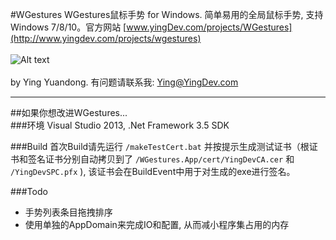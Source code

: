 #WGestures
WGestures鼠标手势 for Windows.
简单易用的全局鼠标手势, 支持Windows 7/8/10。官方网站 [www.yingDev.com/projects/WGestures](http://www.yingdev.com/projects/wgestures) <br/>
<br/>
![Alt text](http://ww1.sinaimg.cn/mw690/8cc88963gw1ekaujcoaf5g20a006yq7f.gif) <br/>
<br/>
by Ying Yuandong. 有问题请联系我: Ying@YingDev.com

_______________________
##如果你想改进WGestures...  
###环境
Visual Studio 2013, .Net Framework 3.5 SDK

###Build
首次Build请先运行 `/makeTestCert.bat` 并按提示生成测试证书（根证书和签名证书分别自动拷贝到了  `/WGestures.App/cert/YingDevCA.cer` 和 `/YingDevSPC.pfx` ), 该证书会在BuildEvent中用于对生成的exe进行签名。

###Todo
 * 手势列表条目拖拽排序
 * 使用单独的AppDomain来完成IO和配置, 从而减小程序集占用的内存
